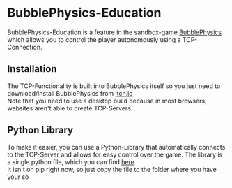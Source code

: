 # BubblePhysics-Education

BubblePhysics-Education is a feature in the sandbox-game [BubblePhysics](https://zenonet.itch.io/bubblephysics) which allows you to control the player autonomously using a TCP-Connection.

## Installation

The TCP-Functionality is built into BubblePhysics itself so you just need to download/install BubblePhysics from [itch.io](https://zenonet.itch.io/bubblephysics/download/oyaAxQJGwXlQ__hdlvmyrp7lCZ6xlvOxQGmtpaO2)<br>
Note that you need to use a desktop build because in most browsers, websites aren't able to create TCP-Servers.

## Python Library

To make it easier, you can use a Python-Library that automatically connects to the TCP-Server and allows for easy control over the game.
The library is a single python file, which you can find [here](https://github.com/zenonet/BubblePhysics-Education/blob/main/BubblePhysics.py).<br>
It isn't on pip right now, so just copy the file to the folder where you have your so
